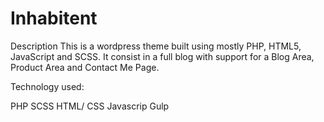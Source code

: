# Inhabitent
Description
This is a wordpress theme built using mostly PHP, HTML5, JavaScript and SCSS. It consist in a full blog with support for a Blog Area, Product Area and Contact Me Page.


Technology used:

PHP
SCSS
HTML/ CSS
Javascrip
Gulp

